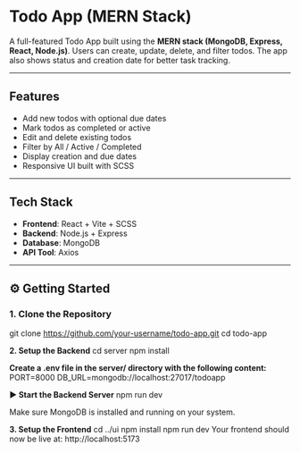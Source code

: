 # Todo App (MERN Stack)

A full-featured Todo App built using the **MERN stack (MongoDB, Express, React, Node.js)**. Users can create, update, delete, and filter todos. The app also shows status and creation date for better task tracking.

---

##  Features

- Add new todos with optional due dates
- Mark todos as completed or active
- Edit and delete existing todos
- Filter by All / Active / Completed
- Display creation and due dates
- Responsive UI built with SCSS

---

## Tech Stack

- **Frontend**: React + Vite + SCSS
- **Backend**: Node.js + Express
- **Database**: MongoDB
- **API Tool**: Axios

---

## ⚙️ Getting Started

### 1. Clone the Repository

git clone https://github.com/your-username/todo-app.git
cd todo-app

**2. Setup the Backend**
cd server
npm install

**Create a .env file in the server/ directory with the following content:**
PORT=8000
DB_URL=mongodb://localhost:27017/todoapp

**▶️ Start the Backend Server**
npm run dev

Make sure MongoDB is installed and running on your system.

**3. Setup the Frontend**
cd ../ui
npm install
npm run dev
Your frontend should now be live at: http://localhost:5173

